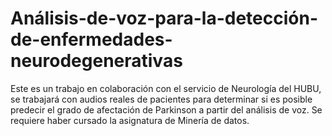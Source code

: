 # Análisis-de-voz-para-la-detección-de-enfermedades-neurodegenerativas
Este es un trabajo en colaboración con el servicio de Neurología del HUBU, se trabajará con audios reales de pacientes para determinar si es posible predecir el grado de afectación de Parkinson a partir del análisis de voz. Se requiere haber cursado la asignatura de Minería de datos.
